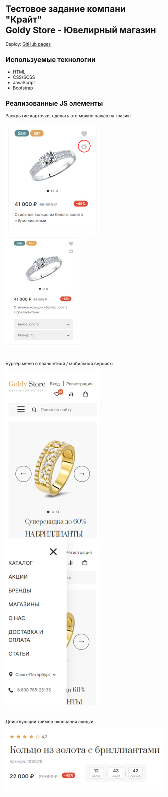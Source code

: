 <h1>Тестовое задание компани "Крайт"<br>Goldy Store - Ювелирный магазин</h1>
<p>
  Deploy: <a href="https://tertiomodo.github.io/krayt-test-task">GitHub pages</a>
</p>
<h2>Используемые технологии</h2>
<ul>
  <li>HTML</li>
  <li>CSS/SCSS</li>
  <li>JavaScript</li>
  <li>Bootstrap</li>
</ul>
<h2>Реализованные JS элементы</h2>
<div style="margin-bottom: 40px;">
<p>Раскрытие карточки, сделать это можно нажав на глазик:</p>
  <img src="assets\img\readme-img\card-activate.png" style="width: 300px;">
  <img src="assets\img\readme-img\card-active.png" style="width: 242px;">
</div>

<div style="margin-bottom: 40px;">
<p>Бургер меню в планшетной / мобильной версиях:</p>
<img src="assets\img\readme-img\burger.png" style="width: 300px;">
<img src="assets\img\readme-img\burger-open.png" style="width: 298px;">
</div>

<div style="margin-bottom: 40px;">
<p>Действующий таймер окончания скидки:</p>
<img src="assets\img\readme-img\timer.png">
</div>
